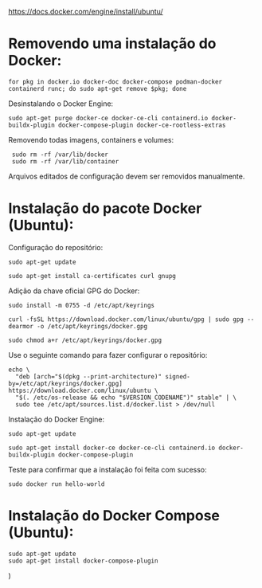 https://docs.docker.com/engine/install/ubuntu/

# Removendo uma instalação do Docker:
```console
for pkg in docker.io docker-doc docker-compose podman-docker containerd runc; do sudo apt-get remove $pkg; done
```

Desinstalando o Docker Engine:
```console
sudo apt-get purge docker-ce docker-ce-cli containerd.io docker-buildx-plugin docker-compose-plugin docker-ce-rootless-extras
```

Removendo todas imagens, containers e volumes:
```console
 sudo rm -rf /var/lib/docker
 sudo rm -rf /var/lib/container
``` 
Arquivos editados de configuração devem ser removidos manualmente.

# Instalação do pacote Docker (Ubuntu):
Configuração do repositório:
```console
sudo apt-get update
```
```console
sudo apt-get install ca-certificates curl gnupg
```

Adição da chave oficial GPG do Docker:
```console
sudo install -m 0755 -d /etc/apt/keyrings
```
```console
curl -fsSL https://download.docker.com/linux/ubuntu/gpg | sudo gpg --dearmor -o /etc/apt/keyrings/docker.gpg
```
```console
sudo chmod a+r /etc/apt/keyrings/docker.gpg
```

Use o seguinte comando para fazer configurar o repositório:
```console
echo \
  "deb [arch="$(dpkg --print-architecture)" signed-by=/etc/apt/keyrings/docker.gpg] https://download.docker.com/linux/ubuntu \
  "$(. /etc/os-release && echo "$VERSION_CODENAME")" stable" | \
  sudo tee /etc/apt/sources.list.d/docker.list > /dev/null
```

Instalação do Docker Engine:
```console
sudo apt-get update
```

```console
sudo apt-get install docker-ce docker-ce-cli containerd.io docker-buildx-plugin docker-compose-plugin
```

Teste para confirmar que a instalação foi feita com sucesso:
```console
sudo docker run hello-world
```

# Instalação do Docker Compose (Ubuntu):
```console
sudo apt-get update
sudo apt-get install docker-compose-plugin
```
)
